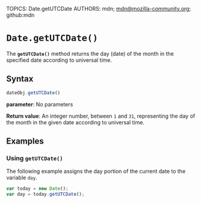 TOPICS: Date.getUTCDate
AUTHORS: mdn; mdn@mozilla-community.org; github:mdn

# `Date.getUTCDate()`

The **`getUTCDate()`** method returns the day (date) of the month in the specified date
according to universal time.

## Syntax

```javascript
dateObj.getUTCDate()
```

**parameter**: No parameters

**Return value**: An integer number, between `1` and `31`, representing the day of the month in
the given date according to universal time.

## Examples

### Using `getUTCDate()`

The following example assigns the day portion of the current date to the variable `day`.

```javascript
var today = new Date();
var day = today.getUTCDate();
```
